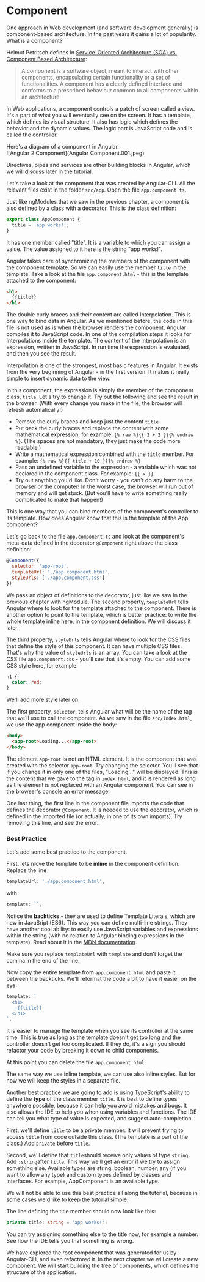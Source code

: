 # Component

One approach in Web development \(and software development generally\) is component-based architecture. In the past years it gains a lot of popularity. What is a component?

Helmut Petritsch defines in [Service-Oriented Architecture \(SOA\) vs. Component Based Architecture](http://petritsch.co.at/download/SOA_vs_component_based.pdf):

> A component is a software object, meant to interact with other components, encapsulating certain functionality or a set of functionalities. A component has a clearly defined interface and conforms to a prescribed behaviour common to all components within an architecture.

In Web applications, a component controls a patch of screen called a view. It's a part of what you will eventually see on the screen. It has a template, which defines its visual structure. It also has logic which defines the behavior and the dynamic values. The logic part is JavaScript code and is called the controller.

Here's a diagram of a component in Angular.  
![Angular 2 Component](Angular Component.001.jpeg)

Directives, pipes and services are other building blocks in Angular, which we will discuss later in the tutorial.

Let's take a look at the component that was created by Angular-CLI. All the relevant files exist in the folder `src/app`. Open the file `app.component.ts`.

Just like ngModules that we saw in the previous chapter, a component is also defined by a class with a decorator. This is the class definition:

```js
export class AppComponent {
  title = 'app works!';
}
```

It has one member called "title". It is a variable to which you can assign a value. The value assigned to it here is the string "app works!".

Angular takes care of synchronizing the members of the component with the component template. So we can easily use the member `title` in the template. Take a look at the file `app.component.html` - this is the template attached to the component:

```html
<h1>
  {{title}}
</h1>
```

The double curly braces and their content are called Interpolation. This is one way to bind data in Angular. As we mentioned before, the code in this file is not used as is when the browser renders the component. Angular compiles it to JavaScript code. In one of the compilation steps it looks for Interpolations inside the template. The content of the Interpolation is an expression, written in JavaScript. In run time the expression is evaluated, and then you see the result.

Interpolation is one of the strongest, most basic features in Angular. It exists from the very beginning of Angular - in the first version. It makes it really simple to insert dynamic data to the view.

In this component, the expression is simply the member of the component class, `title`. Let's try to change it. Try out the following and see the result in the browser. \(With every change you make in the file, the browser will refresh automatically!\)

* Remove the curly braces and keep just the content `title`
* Put back the curly braces and replace the content with some mathematical expression, for example: `{% raw %}{{ 2 + 2 }}{% endraw %}`. \(The spaces are not mandatory, they just make the code more readable.\)
* Write a mathematical expression combined with the `title` member. For example: `{% raw %}{{ title + 10 }}{% endraw %}`
* Pass an undefined variable to the expression - a variable which was not declared in the component class. For example: `{{ x }}`
* Try out anything you'd like. Don't worry - you can't do any harm to the browser or the computer! In the worst case, the browser will run out of memory and will get stuck. \(But you'll have to write something really complicated to make that happen!\)

This is one way that you can bind members of the component's controller to its template. How does Angular know that this is the template of the App component?

Let's go back to the file `app.component.ts` and look at the component's meta-data defined in the decorator `@Component` right above the class definition:

```js
@Component({
  selector: 'app-root',
  templateUrl: './app.component.html',
  styleUrls: ['./app.component.css']
})
```

We pass an object of definitions to the decorator, just like we saw in the previous chapter with ngModule. The second property, `templateUrl` tells Angular where to look for the template attached to the component. There is another option to point to the template, which is better practice: to write the whole template inline here, in the component definition. We will discuss it later.

The third property, `styleUrls` tells Angular where to look for the CSS files that define the style of this component. It can have multiple CSS files. That's why the value of `styleUrls` is an array. You can take a look at the CSS file `app.component.css` - you'll see that it's empty. You can add some CSS style here, for example:

```css
h1 {
  color: red;
}
```

We'll add more style later on.

The first property, `selector`, tells Angular what will be the name of the tag that we'll use to call the component. As we saw in the file `src/index.html`, we use the app component inside the body:

```html
<body>
  <app-root>Loading...</app-root>
</body>
```

The element `app-root` is not an HTML element. It is the component that was created with the selector `app-root`. Try changing the selector. You'll see that if you change it in only one of the files, "Loading..." will be displayed. This is the content that we gave to the tag in `index.html`, and it is rendered as long as the element is not replaced with an Angular component. You can see in the browser's console an error message.

One last thing, the first line in the component file imports the code that defines the decorator `@Component`. It is needed to use the decorator, which is defined in the imported file \(or actually, in one of its own imports\). Try removing this line, and see the error.

### Best Practice

Let's add some best practice to the component.

First, lets move the template to be **inline** in the component definition. Replace the line

```js
templateUrl: './app.component.html',
```

with

```js
template: ``,
```

Notice the **backticks** - they are used to define Template Literals, which are new in JavaSript \(ES6\). This way you can define multi-line strings. They have another cool ability: to easily use JavaScript variables and expressions within the string \(with no relation to Angular binding expressions in the template\). Read about it in the [MDN documentation](https://developer.mozilla.org/en/docs/Web/JavaScript/Reference/Template_literals).

Make sure you replace `templateUrl` with `template` and don't forget the comma in the end of the line.

Now copy the entire template from `app.component.html` and paste it between the backticks.  We'll reformat the code a bit to have it easier on the eye:

```js
template: `
  <h1>
    {{title}}
  </h1>  
`,
```

It is easier to manage the template when you see its controller at the same time. This is true as long as the template doesn't get too long and the controller doesn't get too complicated. If they do, it's a sign you should refactor your code by breaking it down to child components.

At this point you can delete the file `app.component.html`.

The same way we use inline template, we can use also inline styles. But for now we will keep the styles in a separate file.

Another best practice we are going to add is using TypeScript's ability to define the **type** of the class member `title`. It is best to define types anywhere possible, because it can help you avoid mistakes and bugs. It also allows the IDE to help you when using variables and functions. The IDE can tell you what type of value is expected, and suggest auto-completion.

First, we'll define `title` to be a private member. It will prevent trying to access `title` from code outside this class. \(The template is a part of the class.\) Add `private` before `title`.

Second, we'll define that `title`should receive only values of type `string.` Add `:string`after `title`. This way we'll get an error if we try to assign something else. Available types are string, boolean, number, any \(if you want to allow any type\) and custom types defined by classes and interfaces. For example, AppComponent is an available type.

We will not be able to use this best practice all along the tutorial, because in some cases we'd like to keep the tutorial simple.

The line defining the title member should now look like this:

```ts
private title: string = 'app works!';
```

You can try assigning something else to the title now, for example a number. See how the IDE tells you that something is wrong.

We have explored the root component that was generated for us by Angular-CLI, and even refactored it. In the next chapter we will create a new component. We will start building the tree of components, which defines the structure of the application.

